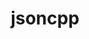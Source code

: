 ---
title: "jsoncpp"
layout: cache
categories: [package, develop-2024-05-26]
meta: {"versions": ["1.9.5"], "compilers": ["gcc@=11.1.0", "gcc@=11.4.0", "gcc@=9.4.0", "msvc@=19.39.33523"], "oss": ["ubuntu20.04", "ubuntu22.04", "windows10.0.20348"], "platforms": ["linux", "windows"], "targets": ["neoverse_v1", "ppc64le", "x86_64", "x86_64_v3"], "stacks": ["data-vis-sdk", "e4s", "e4s-neoverse_v1", "e4s-power", "e4s-rocm-external", "root", "windows-vis"], "num_specs": 6, "num_specs_by_stack": {"root": 6, "e4s-power": 1, "data-vis-sdk": 2, "e4s-neoverse_v1": 1, "e4s": 1, "e4s-rocm-external": 1, "windows-vis": 1}}
spec_details: [{"hash": "w3x2kcrkspmyfrcrg3m6dbagkh334gsm", "compiler": "gcc@=9.4.0", "versions": ["1.9.5"], "os": "ubuntu20.04", "platform": "linux", "target": "ppc64le", "variants": ["build_system=cmake", "build_type=Release", "generator=make", "~ipo"], "stacks": ["root", "e4s-power"], "size": "-", "tarball": "https://binaries.spack.io/develop-2024-05-26/build_cache/linux-ubuntu20.04-ppc64le/gcc-9.4.0/jsoncpp-1.9.5/linux-ubuntu20.04-ppc64le-gcc-9.4.0-jsoncpp-1.9.5-w3x2kcrkspmyfrcrg3m6dbagkh334gsm.spack"}, {"hash": "wvpgjrdple6ix2kknrm6dcejcmip3hzq", "compiler": "gcc@=11.1.0", "versions": ["1.9.5"], "os": "ubuntu20.04", "platform": "linux", "target": "x86_64_v3", "variants": ["build_system=meson", "buildtype=release", "default_library=shared", "~strip"], "stacks": ["root", "data-vis-sdk"], "size": "-", "tarball": "https://binaries.spack.io/develop-2024-05-26/build_cache/linux-ubuntu20.04-x86_64_v3/gcc-11.1.0/jsoncpp-1.9.5/linux-ubuntu20.04-x86_64_v3-gcc-11.1.0-jsoncpp-1.9.5-wvpgjrdple6ix2kknrm6dcejcmip3hzq.spack"}, {"hash": "3ibzaz3yj43sl7bqdxiaa6terqxlvc7b", "compiler": "gcc@=11.1.0", "versions": ["1.9.5"], "os": "ubuntu20.04", "platform": "linux", "target": "x86_64_v3", "variants": ["build_system=meson", "buildtype=release", "default_library=shared", "~strip"], "stacks": ["root", "data-vis-sdk"], "size": "-", "tarball": "https://binaries.spack.io/develop-2024-05-26/build_cache/linux-ubuntu20.04-x86_64_v3/gcc-11.1.0/jsoncpp-1.9.5/linux-ubuntu20.04-x86_64_v3-gcc-11.1.0-jsoncpp-1.9.5-3ibzaz3yj43sl7bqdxiaa6terqxlvc7b.spack"}, {"hash": "lkdwq4je2xcpk4gw6znyhq7d3wx5kmfx", "compiler": "gcc@=11.4.0", "versions": ["1.9.5"], "os": "ubuntu22.04", "platform": "linux", "target": "neoverse_v1", "variants": ["build_system=cmake", "build_type=Release", "generator=make", "~ipo"], "stacks": ["root", "e4s-neoverse_v1"], "size": "-", "tarball": "https://binaries.spack.io/develop-2024-05-26/build_cache/linux-ubuntu22.04-neoverse_v1/gcc-11.4.0/jsoncpp-1.9.5/linux-ubuntu22.04-neoverse_v1-gcc-11.4.0-jsoncpp-1.9.5-lkdwq4je2xcpk4gw6znyhq7d3wx5kmfx.spack"}, {"hash": "whsit67yam2svxeinyqimrjgj5tktsmd", "compiler": "gcc@=11.4.0", "versions": ["1.9.5"], "os": "ubuntu22.04", "platform": "linux", "target": "x86_64_v3", "variants": ["build_system=cmake", "build_type=Release", "generator=make", "~ipo"], "stacks": ["e4s", "e4s-rocm-external", "root"], "size": "-", "tarball": "https://binaries.spack.io/develop-2024-05-26/build_cache/linux-ubuntu22.04-x86_64_v3/gcc-11.4.0/jsoncpp-1.9.5/linux-ubuntu22.04-x86_64_v3-gcc-11.4.0-jsoncpp-1.9.5-whsit67yam2svxeinyqimrjgj5tktsmd.spack"}, {"hash": "x4njoa37qsnguhhxrw666riuzi4yrnql", "compiler": "msvc@=19.39.33523", "versions": ["1.9.5"], "os": "windows10.0.20348", "platform": "windows", "target": "x86_64", "variants": ["build_system=cmake", "build_type=Release", "generator=ninja", "~ipo"], "stacks": ["windows-vis", "root"], "size": "-", "tarball": "https://binaries.spack.io/develop-2024-05-26/build_cache/windows-windows10.0.20348-x86_64/msvc-19.39.33523/jsoncpp-1.9.5/windows-windows10.0.20348-x86_64-msvc-19.39.33523-jsoncpp-1.9.5-x4njoa37qsnguhhxrw666riuzi4yrnql.spack"}]
---